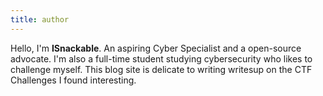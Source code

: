 ```yaml
---
title: author
---
```


Hello, I'm **ISnackable**. An aspiring Cyber Specialist and a open-source advocate. I'm also a full-time student studying cybersecurity who likes to challenge myself. This blog site is delicate to writing writesup on the CTF Challenges I found interesting.
